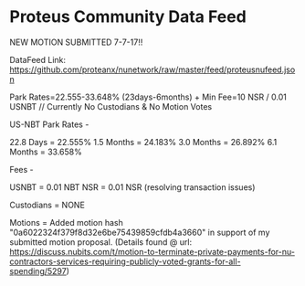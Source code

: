 # Proteus Community Data Feed

NEW MOTION SUBMITTED 7-7-17!!

DataFeed Link: https://github.com/proteanx/nunetwork/raw/master/feed/proteusnufeed.json

Park Rates=22.555-33.648% (23days-6months) + Min Fee=10 NSR / 0.01 USNBT // Currently No Custodians & No Motion Votes 

US-NBT Park Rates - 

22.8 Days  = 22.555%
1.5 Months = 24.183%
3.0 Months = 26.892%
6.1 Months = 33.658%

Fees - 

USNBT =  0.01 NBT
NSR   =  0.01 NSR (resolving transaction issues)

Custodians =  NONE

Motions =  Added motion hash "0a6022324f379f8d32e6be75439859cfdb4a3660" in support of my submitted motion proposal. (Details found @ url: https://discuss.nubits.com/t/motion-to-terminate-private-payments-for-nu-contractors-services-requiring-publicly-voted-grants-for-all-spending/5297)
